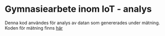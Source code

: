 # Gymnasiearbete inom IoT - analys
Denna kod användes för analys av datan som genererades under mätning. Koden för mätning finns [här](https://github.com/apollen85/gyarb_iot)

